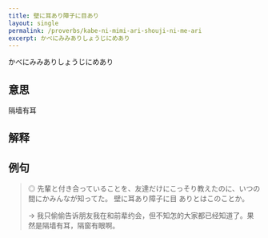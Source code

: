 ```yaml
---
title: 壁に耳あり障子に目あり
layout: single
permalink: /proverbs/kabe-ni-mimi-ari-shouji-ni-me-ari
excerpt: かべにみみありしょうじにめあり
---
```


かべにみみありしょうじにめあり

## 意思

隔墙有耳

## 解释

## 例句

> ◎ 先輩と付き合っていることを、友達だけにこっそり教えたのに、いつの間にかみんなが知ってた。 壁に耳あり障子に目 ありとはこのことか。
>
> → 我只偷偷告诉朋友我在和前辈约会，但不知怎的大家都已经知道了。果然是隔墙有耳，隔窗有眼啊。

